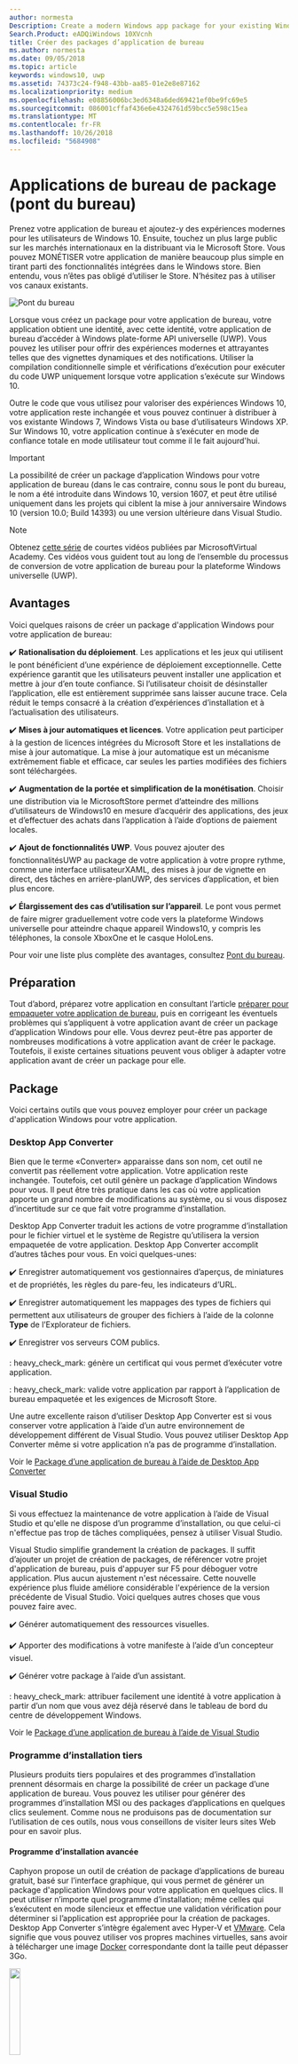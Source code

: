 ```yaml
---
author: normesta
Description: Create a modern Windows app package for your existing Windows Forms, WPF, or Win32 app or game. Add modern experiences for Windows 10 users and simplify deployment and monetization.
Search.Product: eADQiWindows 10XVcnh
title: Créer des packages d’application de bureau
ms.author: normesta
ms.date: 09/05/2018
ms.topic: article
keywords: windows10, uwp
ms.assetid: 74373c24-f948-43bb-aa85-01e2e8e87162
ms.localizationpriority: medium
ms.openlocfilehash: e08856006bc3ed6348a6ded69421ef0be9fc69e5
ms.sourcegitcommit: 086001cffaf436e6e4324761d59bcc5e598c15ea
ms.translationtype: MT
ms.contentlocale: fr-FR
ms.lasthandoff: 10/26/2018
ms.locfileid: "5684908"
---
```

# <a name="package-desktop-applications-desktop-bridge"></a>Applications de bureau de package (pont du bureau)

Prenez votre application de bureau et ajoutez-y des expériences modernes pour les utilisateurs de Windows 10. Ensuite, touchez un plus large public sur les marchés internationaux en la distribuant via le Microsoft Store. Vous pouvez MONÉTISER votre application de manière beaucoup plus simple en tirant parti des fonctionnalités intégrées dans le Windows store. Bien entendu, vous n’êtes pas obligé d’utiliser le Store. N’hésitez pas à utiliser vos canaux existants.

![Pont du bureau](images/desktop-to-uwp/desktop-bridge-4.png)

Lorsque vous créez un package pour votre application de bureau, votre application obtient une identité, avec cette identité, votre application de bureau d’accéder à Windows plate-forme API universelle (UWP). Vous pouvez les utiliser pour offrir des expériences modernes et attrayantes telles que des vignettes dynamiques et des notifications.  Utiliser la compilation conditionnelle simple et vérifications d’exécution pour exécuter du code UWP uniquement lorsque votre application s’exécute sur Windows 10.

Outre le code que vous utilisez pour valoriser des expériences Windows 10, votre application reste inchangée et vous pouvez continuer à distribuer à vos existante Windows 7, Windows Vista ou base d’utilisateurs Windows XP. Sur Windows 10, votre application continue à s’exécuter en mode de confiance totale en mode utilisateur tout comme il le fait aujourd'hui.

>[!IMPORTANT]
>La possibilité de créer un package d’application Windows pour votre application de bureau (dans le cas contraire, connu sous le pont du bureau, le nom a été introduite dans Windows 10, version 1607, et peut être utilisé uniquement dans les projets qui ciblent la mise à jour anniversaire Windows 10 (version 10.0; Build 14393) ou une version ultérieure dans Visual Studio.

> [!NOTE]
> Obtenez <a href="https://mva.microsoft.com/en-US/training-courses/developers-guide-to-the-desktop-bridge-17373?l=oZG0B1WhD_8406218965/">cette série</a> de courtes vidéos publiées par MicrosoftVirtual Academy. Ces vidéos vous guident tout au long de l’ensemble du processus de conversion de votre application de bureau pour la plateforme Windows universelle (UWP).

## <a name="benefits"></a>Avantages

Voici quelques raisons de créer un package d'application Windows pour votre application de bureau:

:heavy_check_mark: **Rationalisation du déploiement**. Les applications et les jeux qui utilisent le pont bénéficient d’une expérience de déploiement exceptionnelle. Cette expérience garantit que les utilisateurs peuvent installer une application et mettre à jour d’en toute confiance. Si l’utilisateur choisit de désinstaller l’application, elle est entièrement supprimée sans laisser aucune trace. Cela réduit le temps consacré à la création d’expériences d’installation et à l’actualisation des utilisateurs.

:heavy_check_mark: **Mises à jour automatiques et licences**. Votre application peut participer à la gestion de licences intégrées du Microsoft Store et les installations de mise à jour automatique. La mise à jour automatique est un mécanisme extrêmement fiable et efficace, car seules les parties modifiées des fichiers sont téléchargées.

:heavy_check_mark: **Augmentation de la portée et simplification de la monétisation**. Choisir une distribution via le MicrosoftStore permet d’atteindre des millions d’utilisateurs de Windows10 en mesure d’acquérir des applications, des jeux et d’effectuer des achats dans l’application à l’aide d’options de paiement locales.

:heavy_check_mark: **Ajout de fonctionnalités UWP**.  Vous pouvez ajouter des fonctionnalitésUWP au package de votre application à votre propre rythme, comme une interface utilisateurXAML, des mises à jour de vignette en direct, des tâches en arrière-planUWP, des services d’application, et bien plus encore.

:heavy_check_mark: **Élargissement des cas d’utilisation sur l’appareil**. Le pont vous permet de faire migrer graduellement votre code vers la plateforme Windows universelle pour atteindre chaque appareil Windows10, y compris les téléphones, la console XboxOne et le casque HoloLens.

Pour voir une liste plus complète des avantages, consultez [Pont du bureau](https://developer.microsoft.com/windows/bridges/desktop).

## <a name="prepare"></a>Préparation

Tout d’abord, préparez votre application en consultant l’article [préparer pour empaqueter votre application de bureau](desktop-to-uwp-prepare.md), puis en corrigeant les éventuels problèmes qui s’appliquent à votre application avant de créer un package d’application Windows pour elle. Vous devrez peut-être pas apporter de nombreuses modifications à votre application avant de créer le package. Toutefois, il existe certaines situations peuvent vous obliger à adapter votre application avant de créer un package pour elle.

<a id="convert" />

## <a name="package"></a>Package

Voici certains outils que vous pouvez employer pour créer un package d'application Windows pour votre application.

### <a name="desktop-app-converter"></a>Desktop App Converter

Bien que le terme «Converter» apparaisse dans son nom, cet outil ne convertit pas réellement votre application. Votre application reste inchangée. Toutefois, cet outil génère un package d’application Windows pour vous. Il peut être très pratique dans les cas où votre application apporte un grand nombre de modifications au système, ou si vous disposez d’incertitude sur ce que fait votre programme d’installation.

Desktop App Converter traduit les actions de votre programme d’installation pour le fichier virtuel et le système de Registre qu’utilisera la version empaquetée de votre application. Desktop App Converter accomplit d’autres tâches pour vous. En voici quelques-unes:

:heavy_check_mark: Enregistrer automatiquement vos gestionnaires d’aperçus, de miniatures et de propriétés, les règles du pare-feu, les indicateurs d’URL.

:heavy_check_mark: Enregistrer automatiquement les mappages des types de fichiers qui permettent aux utilisateurs de grouper des fichiers à l’aide de la colonne **Type** de l’Explorateur de fichiers.

:heavy_check_mark: Enregistrer vos serveurs COM publics.

: heavy_check_mark: génère un certificat qui vous permet d’exécuter votre application.

: heavy_check_mark: valide votre application par rapport à l’application de bureau empaquetée et les exigences de Microsoft Store.

Une autre excellente raison d’utiliser Desktop App Converter est si vous conserver votre application à l’aide d’un autre environnement de développement différent de Visual Studio. Vous pouvez utiliser Desktop App Converter même si votre application n’a pas de programme d’installation.

Voir le [Package d’une application de bureau à l’aide de Desktop App Converter](desktop-to-uwp-run-desktop-app-converter.md)

### <a name="visual-studio"></a>Visual Studio

Si vous effectuez la maintenance de votre application à l’aide de Visual Studio et qu'elle ne dispose d’un programme d’installation, ou que celui-ci n'effectue pas trop de tâches compliquées, pensez à utiliser Visual Studio.

Visual Studio simplifie grandement la création de packages. Il suffit d’ajouter un projet de création de packages, de référencer votre projet d'application de bureau, puis d'appuyer sur F5 pour déboguer votre application. Plus aucun ajustement n'est nécessaire. Cette nouvelle expérience plus fluide améliore considérable l'expérience de la version précédente de Visual Studio. Voici quelques autres choses que vous pouvez faire avec.

:heavy_check_mark: Générer automatiquement des ressources visuelles.

:heavy_check_mark: Apporter des modifications à votre manifeste à l’aide d’un concepteur visuel.

:heavy_check_mark: Générer votre package à l’aide d’un assistant.

: heavy_check_mark: attribuer facilement une identité à votre application à partir d’un nom que vous avez déjà réservé dans le tableau de bord du centre de développement Windows.

Voir le [Package d’une application de bureau à l’aide de Visual Studio](desktop-to-uwp-packaging-dot-net.md)

### <a name="third-party-installer"></a>Programme d’installation tiers

 Plusieurs produits tiers populaires et des programmes d’installation prennent désormais en charge la possibilité de créer un package d’une application de bureau. Vous pouvez les utiliser pour générer des programmes d’installation MSI ou des packages d’applications en quelques clics seulement. Comme nous ne produisons pas de documentation sur l’utilisation de ces outils, nous vous conseillons de visiter leurs sites Web pour en savoir plus.

#### <a name="advanced-installer"></a>Programme d’installation avancée

Caphyon propose un outil de création de package d’applications de bureau gratuit, basé sur l’interface graphique, qui vous permet de générer un package d'application Windows pour votre application en quelques clics. Il peut utiliser n’importe quel programme d’installation; même celles qui s’exécutent en mode silencieux et effectue une validation vérification pour déterminer si l’application est appropriée pour la création de packages.
Desktop App Converter s’intègre également avec Hyper-V et [VMware](http://www.vmware.com/). Cela signifie que vous pouvez utiliser vos propres machines virtuelles, sans avoir à télécharger une image [Docker](https://docs.docker.com/) correspondante dont la taille peut dépasser 3Go.

<img width="20%" src="images/desktop-to-uwp/Advanced_Installer_Vertical.png">

Vous pouvez utiliser [Advanced Installer](http://www.advancedinstaller.com/) pour générer des [packages d’application Windows](http://www.advancedinstaller.com/uwp-app-package.html) et MSI à partir de projets existants. Vous pouvez également utiliser Advanced Installer pour importer les packages d’application Windows générés à l’aide de MicrosoftDesktop App Converter. Après leur importation, vous pouvez les gérer à l’aide des outils visuels, qui sont spécifiquement conçus pour les applications UWP.

Advanced Installer fournit également une extension pour Visual Studio2017 et 2015 qui permet de [générer et déboguer des applications Pont du bureau](http://www.advancedinstaller.com/debug-desktop-bridge-apps.html).

Consultez cette [vidéo](https://www.youtube.com/watch?v=cmLKgn04Vfg&feature=youtu.be) pour une présentation rapide.

> [!TIP]
> Veillez à consulter l’article récemment publié [Advanced Installer Express Edition](https://www.advancedinstaller.com/express-edition.html).

#### <a name="cloudhouse-compatibility-containers"></a>Conteneurs de compatibilité Cloudhouse

Pour les clients d’entreprise qui ont des applications métier non compatibles avec Windows10 et Windows10S, les conteneurs de compatibilité de Cloudhouse permettent aux applications WindowsXP et Windows7 de s'exécuter sur Windows10, puis de les convertir pour pouvoir s'exécuter sur la plateforme Windows universelle (UWP) et être livrées via le Microsoft Store pour Entreprises ou MicrosoftInTune, sans modification du code source. Inscrivez-vous pour un [essai gratuit](http://www.cloudhouse.com/free-trial).

<img width="20%" src="images/desktop-to-uwp/cloudhouse-container-logo.png">

Cloudhouse fournit un gestionnaire de package automatique pour empaqueter la gamme d’applications métier dans des [conteneurs de compatibilité](https://docs.cloudhouse.com/37613-overview/266723-compatibility-containers-for-applications) sur les systèmes d’exploitation sur lesquels les applications s’exécutent aujourd'hui (par exemple, WindowsXP), et la [préparer à la conversion](https://docs.cloudhouse.com/37613-overview/266725-compatibility-containers-for-desktop-bridge?from_search=17883905) vers UWP. Le conteneur est ensuite converti vers le nouveau format de package d’application Windows grâce à son intégration avec l’outil Desktop App Converter de Microsoft.

L'outil de création de package automatique utilise l'analyse d'installation/de capture et d'exécution pour créer un conteneur pour l’application qui inclut les fichiers, le Registre, les runtimes et les dépendances de l’application, ainsi que le moteur de redirection et de compatibilité nécessaire pour que l’application s’exécute sur Windows10. Le conteneur assure l'isolation de l’application et de ses runtimes afin qu’ils ne soient pas affectés ou n'entrent pas en conflit avec d’autres applications s’exécutant sur l’appareil de l’utilisateur.

En savoir plus sur la façon de fournir des applications d’entreprise via le Microsoft Store pour Entreprises. Lire dans notre [blog de version](http://www.cloudhouse.com/resources/release-solution-to-get-any-line-of-business-app-to-uwp).

#### <a name="firegiant"></a>FireGiant

L'[extension Appx de FireGiant](https://www.firegiant.com/products/wix-expansion-pack/appx) vous permet de créer des packages d’application Windows et des packages MSI simultanément à partir du même code source WiX. Chaque fois que vous créez, vous pouvez cibler Windows 10 avec un package d’application Windows et les versions antérieures de Windows avec MSI.

<img width="20%" src="images/desktop-to-uwp/FG3rdPartyLogo.png">

L’extension Appx de FireGiant utilise l'analyse statique et l'émulation intelligente de vos projets WiX pour créer des packages d’application Windows sans la surcharge de l'espace de disque et d’exécution des conteneurs ou des machines virtuelles.

Étant donné que l’extension Appx de FireGiant ne convertit pas votre programme d’installation en l’exécutant, vous pouvez maintenir votre programme d’installation WiX sans avoir à le convertir à plusieurs reprises en packages d’application Windows. Tous les utilisateurs sur les différentes versions de Windows obtiennent vos dernières améliorations et vous n’avez pas à vous soucier de la désynchronisation des packages d’application MSI et Windows.

Consultez cette [vidéo](https://www.youtube.com/watch?v=AFBpdBiAYQE) et voir comment en quelques lignes de code FireGiant PDG Rob anglais crée une version de (package d’application Windows) Appx de l’outil de compression de 7-Zip populaires open source, puis comment il améliore les application Windows et les packages MSI avec modifications dans le même code source WiX.

#### <a name="installaware"></a>InstallAware

Install**Aware**, avec son [palmarès](https://www.installaware.com/press-room.htm) de prise en charge rapide des innovations de Microsoft, crée des [packages d’application Windows (Pont du bureau)](https://www.installaware.com/appx-builder.htm), App-V (Application Virtualization), MSI (Windows Installer) et des packages EXE (Code natif) à partir d’une source unique.

<img width="20%" src="images/desktop-to-uwp/installaware.png">

Install**Aware** fournit des extensions gratuites Install**Aware** pour les versions de Visual Studio2012-2017. Vous pouvez les utiliser pour créer des packages d’application Windows en un seul clic, directement à partir de la [barre d’outils Visual Studio](https://www.installaware.com/visual-studio-installer-2015.htm).

Vous pouvez également importer n’importe quelle configuration, même si vous n’en avez pas le code source à l’aide de Package**Aware** (captures de configuration sans instantané) ou de l’Assistant Importation de base de données (pour tous les programmes d’installation MSI et les modules de fusion MSM). Vous pouvez utiliser des [outils d’interface utilisateur graphique](https://www.installaware.com/scripting-two-way-integrated-ide.htm) pour maintenir et améliorer vos importations, visuellement ou par des scripts.

Les [options de création APPX avancées](https://www.installaware.com/mhtml5/desktop/appx.htm) vous aident à cibler des soumissions au Microsoft Store ou à produire des fichiers binaires de package d’application Windows signés pour la distribution indépendante aux utilisateurs finaux. Vous pouvez même créer des packages d’installation **WSA**(WindowsServerApplications) qui ciblent les déploiements à **Nano Server** à partir d’une source unique et avec une prise en charge complète pour l'[automatisation de ligne de commande](https://www.installaware.com/scripting-automation-interface.htm), en plus d’une interface graphique utilisateur.

Install**Aware** a également [mis en open source](https://www.installaware.com/gnu.asp) une **bibliothèque du générateur APPX**, avec un exemple d'applet de ligne de commande, sous licence GPL GNU Affero. Ils sont destinés à être utilisés avec des plateformes open source telles que WiX.

#### <a name="installshield"></a>InstallShield

InstallShield fournit une solution unique pour développer des programmes d’installation MSI et EXE, créer des packages de plateforme Windows universelle (UWP) et WindowsServerApp (WSA) et virtualiser des applications avec un minimum de script, de codage et de reprise.

<img width="20%" src="images/desktop-to-uwp/InstallShield-logo.jpg">

Analysez votre projet InstallShield en quelques secondes pour économiser des heures de travail d’investigation en identifiant automatiquement les problèmes potentiels de compatibilité entre votre application et les packages UWP et WSA.

Préparez-vous pour le Microsoft Store et simplifiez l’expérience d’installation de votre logiciel sur Windows10 en créant des packages d’application UWP à partir de vos projets InstallShield existants. Générez à la fois des packages Windows Installer et d’application UWP pour prendre en charge tous les scénarios de déploiement souhaités par vos clients. Prenez en charge les déploiements de Nano Server et Windows Server2016 en créant des packages WSA à partir de vos projets InstallShield.

Développez votre installation en modules pour faciliter le déploiement et la maintenance, puis fusionnez les composants et les dépendances au moment de la génération dans un seul package d’application UWP pour le Microsoft Store. Pour la distribution directe en dehors de la banque, regroupez vos packages d’application UWP et d'autres dépendances avec un programme d’installation d’interface utilisateur de suite/avancé.

En savoir plus dans ce [livre électronique](https://na01.safelinks.protection.outlook.com/?url=https%3A%2F%2Fresources.flexerasoftware.com%2Fweb%2Fpdf%2FeBook-IS-Your-Fast-Track-to-Profit.pdf&data=02%7C01%7Cnormesta%40microsoft.com%7C86b9a00bc8e345c2ac6208d4ba464802%7C72f988bf86f141af91ab2d7cd011db47%7C1%7C1%7C636338258409706554&sdata=IAYNp9nFc8B5ayxwrs%2FQTWowUmOda6p%2Fn%2BjdHea257M%3D&reserved=0).

#### <a name="pace-suite"></a>Suite PACE

La [Suite PACE](https://pacesuite.com/) est un outil de création de packages d’applications que vous pouvez utiliser pour porter vos applications de bureau vers la plateforme Windows universelle.

<img width="20%" src="images/desktop-to-uwp/PACE.png">

Avec la suite PACE, vous n’avez pas besoin préparer d'environnement spécial de création de package, ni d'installer de composants supplémentaires du kit de développement Windows. La suite PACE peut produire des packages d’application Windows indépendamment de votre environnement de création de package standard, sous Windows10 ou Windows Server2016. Consultez cet [exemple illustré](https://pacesuite.com/convert-exe-to-appx/) pour découvrir comment la suite PACE aborde le réempaquetage d'un programme d'installation dans un package d'application Windows.

Outre la création de packages d’application Windows, vous pouvez également utiliser la suite PACE pour créer des packages Windows Installer (MSI), des correctifs (MSP), des transformations (MST) et des packages App-V. En ce qui concerne la création MSI, la suite PACE est utile pour gérer les mises à niveau, les paramètres d'autorisation, les actions personnalisées, les scripts et d’autres éléments. Vous pouvez également publier vos applications directement dans le SystemCenter ConfigurationManager.

Pour consulter toutes les fonctionnalités de création de packages d’application, voir [Fonctionnalités de la suite PACE](https://pacesuite.com/features/).

#### <a name="rad-studio"></a>RAD Studio

Voir [RAD Studio d’Embarcadero](https://www.embarcadero.com/products/rad-studio/windows-10-store-desktop-bridge)

#### <a name="raypack-studio"></a>RayPack Studio

Solution de création de package de Raynet, [RayPack Studio](https://raynet.de/Raynet-Products/RayPackStudio), prend en charge la création de packages pour les applications de bureau comme l’une ou plusieurs résultats possibles de conversion efficace et facile à configurer et framework reconditionnement.

<img width="20%" src="images/desktop-to-uwp/RaynetLogo_v3.png">

Il est possible d'utiliser les environnements virtuels existants (VMware Workstation, Hyper-V) pour effectuer la conversion automatique/en bloc sans nécessiter de fastidieuse configuration d’environnement. Un des composants du studio, ([RayQC Advanced](https://raynet.de/Raynet-Products/RayQCad)), est en mesure d’effectuer des tests de filtrage et de compatibilité préalables à la conversion pour vérifier que le logiciel est éligible à celle-ci. En outre, les utilisateurs peuvent désormais effectuer des contrôles exhaustifs de collision et de compatibilité avec différentes éditions de Windows10, notamment les mises à jour anniversaire et Creators.

Outre la création de packages logiciels au format APPX/UWP de Windows10, RayPack Studio peut également être utilisé pour créer des packages Windows Installer classiques (MSI), des correctifs (MSP), des transformations (MST) et des packages App-V. De plus, cette solution est livrée avec un ensemble de produits et composants logiciels dédiés à l'empaquetage logiciel professionnel d'entreprise. Outre la création de packages logiciels et la virtualisation, RayPack Studio prend en compte toutes les tâches liées à la création de packages: contrôle des conflits et de la compatibilité des applications et des packages logiciels ([RayQC Advanced](https://raynet.de/Raynet-Products/RayQCad)), évaluation de logiciel ([RayEval](https://raynet.de/Raynet-Products/RayEval)) et assurance qualité ([RayQC](https://raynet.de/Raynet-Products/RayQC)).

Combiné avec [RayFlow](https://raynet.de/Raynet-Products/RayFlow), le système de workflow d'entreprise de Raynet, les utilisateurs peuvent travailler efficacement au logiciel tout au long du cycle de vie d'application de l'entreprise, depuis la commande du package jusqu'à l'acceptation par l'utilisateur et le déploiement, en passant par l'évaluation, l'analyse, l'empaquetage et l'assurance qualité. Tous les packages et formats peuvent être stockés et déployés directement dans SCCM ou d’autres solutions. L'intégralité du cycle de vie de l'application est suivi et géré par RayFlow. En outre, les systèmes de commande tels que ServiceNow peuvent être intégrés. Raynet crée des fabriques de création de packages logiciels dans le monde entier avec ses outils dédiés aux fournisseurs de services.

Faites l'expérience et profitez de [la licence d’essai gratuite](https://raynet.de/contact?init=license) de RayPack Studio et RayFlow de Raynet. Pour plus d’informations, rendez-vous sur [www.raynet.de](https://raynet.de/home).

**Liens connexes**:

* Raynet:[https://raynet.de/home](https://raynet.de/home)
* RayPack Studio: [https://raynet.de/Raynet-Products/RayPackStudio](https://raynet.de/Raynet-Products/RayPackStudio)
* RayFlow:[https://raynet.de/Raynet-Products/RayFlow](https://raynet.de/Raynet-Products/RayFlow)
* RayEval:[https://raynet.de/Raynet-Products/RayEval](https://raynet.de/Raynet-Products/RayEval)
* RayQC:[https://raynet.de/Raynet-Products/RayQC](https://raynet.de/Raynet-Products/RayQC)
* RayQC Advanced: [https://raynet.de/Raynet-Products/RayQCad](https://raynet.de/Raynet-Products/RayQCad)
* Licence d'essai gratuite: [https://raynet.de/contact?init=license](https://raynet.de/contact?init=license)

### <a name="manual-packaging"></a>Création manuelle de package d’application

En dernier recours, vous pouvez convertir votre application sans utiliser aucun de ces outils. Si vous souhaitez un contrôle minutieux de la conversion, vous pouvez créer un fichier de manifeste puis exécuter l’outil **MakeAppx.exe** pour créer votre package d’application Windows.

Voir [Package manuellement une application de bureau](desktop-to-uwp-manual-conversion.md).

## <a name="integrate"></a>Intégrer

Si votre application doit s’intégrer avec le système (par exemple: établir des règles de pare-feu), décrivez ces éléments dans le manifeste du package de votre application et le système s’occupera du reste. Pour la plupart de ces tâches, vous n’avez pas à écrire du code. Avec un peu de XML dans le manifeste, vous pouvez effectuer les opérations comme démarrer un processus lorsque l’utilisateur ouvre une session, intégrer votre application dans l’Explorateur de fichiers et ajouter votre application une liste des cibles d’impression qui s’affichent dans d’autres applications.

Voir [intégrer votre application de bureau empaquetée avec Windows 10](desktop-to-uwp-extensions.md).

## <a name="enhance"></a>Améliorer

Dès que vous avez empaqueté votre application, vous pouvez valoriser celle-ci à l’aide de fonctionnalités telles que les vignettes dynamiques et les notifications Push. Certaines de ces fonctionnalités peuvent améliorer considérablement le niveau d’engagement de votre application et vous coûte très peu de temps. Certaines améliorations demandent un peu plus de codage.

Voir [Améliorer votre application de bureau pour Windows10](desktop-to-uwp-enhance.md).

## <a name="extend"></a>Étendre

Certaines expériences Windows10 (par exemple: une page d'interface utilisateur tactile) doivent s'exécuter à l'intérieur d'un conteneur d'application moderne. En règle générale, vous devez d’abord déterminer si vous pouvez ajouter votre expérience en [améliorant](desktop-to-uwp-enhance.md) votre application de bureau avec des API UWP. Si vous devez utiliser un composant UWP pour réaliser l’expérience, vous pouvez ajouter un projet UWP à votre solution et utiliser les services d’application pour la communication entre votre application de bureau et les composants UWP.

Voir [Étendre votre application de bureau avec des composants UWP modernes](desktop-to-uwp-extend.md).

## <a name="migrate"></a>Migrer

Il n’existe aucun outil qui puisse convertir une application de bureau vers une application UWP, mais vous pouvez réutiliser une grande partie de votre code existant, ce qui réduit le coût de création. C'est possible en déplaçant autant de logique métier que possible dans les bibliothèques .NET Standard2.0.

.Net Standard2.0 inclut un important accroissement du nombre des API .NET, ainsi qu'un shim de compatibilité pour vos packages NuGet favoris et les bibliothèques tierces.

Faites migrer votre code dans les bibliothèques .NET Standard, puis créez une application de plateforme Windows universelle (UWP) pour toucher tous les appareils Windows10.

Voir [Partager du code entre une application de bureau et une application UWP](desktop-to-uwp-migrate.md)


## <a name="test"></a>Test

Pour tester votre application dans un paramètre réaliste lorsque vous vous préparez pour la distribution, il est préférable de signer votre application, puis installez-le. Voir [Tester votre application](https://docs.microsoft.com/en-us/windows/uwp/porting/desktop-to-uwp-debug#test-your-app).

>[!IMPORTANT]
> Si vous prévoyez de publier votre application dans le Microsoft Store, assurez-vous que votre application fonctionne correctement sur les appareils qui exécutent Windows 10 en mode S. Il s'agit d'une condition requise par le Store. Consultez [Tester votre application Windows pour Windows10 en modeS](desktop-to-uwp-test-windows-s.md).

## <a name="validate"></a>Validation

Pour donner à votre application de chances de publication sur le Microsoft Store ou pour réussir la [Certification Windows](http://go.microsoft.com/fwlink/p/?LinkID=309666), validez-la et testez-la avant de l’envoyer pour certification.

Si vous utilisez l’outil DAC pour empaqueter votre application, vous pouvez utiliser la nouvelle ``-Verify`` indicateur pour valider votre package par rapport à l’application de bureau empaquetée et les exigences du Windows Store. Voir [Créer un package d'application, signer et préparer une application pour la soumission au Store](desktop-to-uwp-run-desktop-app-converter.md#optional-parameters).

Si vous utilisez Visual Studio, vous pouvez valider votre application à partir de l’Assistant **Créer des Packages d’application** . Voir [Créer un fichier de chargement de package d’application](../packaging/packaging-uwp-apps.md#create-an-app-package-upload-file).

Pour exécuter l’outil manuellement, voir [Kit de certification des applications Windows](../debug-test-perf/windows-app-certification-kit.md).

Pour consulter la liste des tests utilisés au cours de la certification des applications Windows pour valider votre application, voir [Tests d’application Windows Pont du bureau](../debug-test-perf/windows-desktop-bridge-app-tests.md).

## <a name="distribute"></a>Distribuer

Vous pouvez distribuer votre application en la publiant dans le Microsoft Store ou par chargement indépendant sur d’autres systèmes.

Reportez-vous à [distribuer une application de bureau empaquetée](desktop-to-uwp-distribute.md).

## <a name="support-and-feedback"></a>Support et commentaires

**Trouvez des réponses à vos questions**

Des questions? Contactez-nous sur Stack Overflow. Notre équipe contrôle ces [balises](http://stackoverflow.com/questions/tagged/project-centennial+or+desktop-bridge). Vous pouvez également nous poser vos questions [ici](https://social.msdn.microsoft.com/Forums/en-US/home?filter=alltypes&sort=relevancedesc&searchTerm=%5BDesktop%20Converter%5D).

**Transmettre des commentaires ou suggérer des fonctionnalités**

Voir [UserVoice](https://wpdev.uservoice.com/forums/110705-universal-windows-platform/category/161895-desktop-bridge-centennial).

## <a name="in-this-section"></a>Dans cette section

| Rubrique | Description |
|-------|-------------|
| [Préparation à la création de package d'application](desktop-to-uwp-prepare.md) | Fournit une liste d’éléments à passer en revue avant de créer un package de votre application de bureau. |
| [Package d’application à l’aide de Desktop App Converter](desktop-to-uwp-run-desktop-app-converter.md) | Montre comment exécuter Desktop App Converter. |
| [Créer un package manuellement une application de bureau](desktop-to-uwp-manual-conversion.md) | Découvrez comment créer un package et un manifeste d’application manuellement. |
| [Créer un package une application de bureau à l’aide de Visual Studio](desktop-to-uwp-packaging-dot-net.md)| Vous montre comment créer un package de votre application de bureau à l’aide de Visual Studio. |
| [Intégrer votre application de bureau avec Windows 10](desktop-to-uwp-extensions.md) | Intégrer votre application avec Windows 10 en décrivant les tâches dans le fichier manifeste de package de votre projet de création de packages. |
| [Améliorer votre application de bureau pour Windows10](desktop-to-uwp-enhance.md)| Utilisez les API UWP pour ajouter des expériences modernes qui se déclenchent pour les utilisateurs de Windows10. |
| [API UWP disponibles pour une application de bureau empaquetée](desktop-to-uwp-supported-api.md) | Consultez les API UWP sont disponibles pour votre application de bureau empaquetée à utiliser. |
| [Étendre votre application de bureau avec des composants UWP modernes](desktop-to-uwp-extend.md)| Ajouter des expériences avancées qui doivent s’exécuter au sein d’un conteneur d’application UWP. Connectez votre application de bureau avec le processus UWP à l’aide des services d’application.|
| [Exécuter, déboguer et tester une application de bureau empaquetée](desktop-to-uwp-debug.md) | Explique les options de débogage de votre application empaquetée. |
| [Distribuer une application de bureau empaquetée ](desktop-to-uwp-distribute.md) | Voir comment vous pouvez distribuer votre application convertie aux utilisateurs.  |
| [Issues(desktop-to-uwp-known-issues.md) connus | Répertorie les problèmes connus avec empaquetage d’applications de bureau. |
